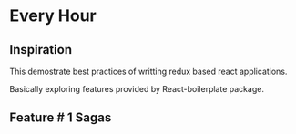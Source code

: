 # Every Hour

## Inspiration

This demostrate best practices of writting redux based react applications.

Basically exploring features provided by React-boilerplate package.

## Feature # 1 Sagas
